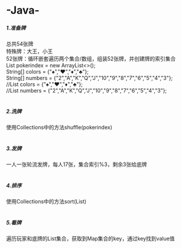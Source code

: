 # -Java-
##### 1.准备牌<br>
总共54张牌<br>
特殊牌：大王，小王<br>
52张牌：循环嵌套遍历两个集合/数组，组装52张牌，并创建牌的索引集合<br>
List<Integer> pokerindex = new ArrayList<>();<br>
String[] colors = {"♠","♥","♦","♣"};<br>
String[] numbers = {"2","A","K","Q","J","10","9","8","7","6","5","4","3"};<br>
//List<String> colors = {"♠","♥","♦","♣"};<br>
//List<String> numbers = {"2","A","K","Q","J","10","9","8","7","6","5","4","3"};<br><br>
##### 2.洗牌<br>
使用Collections中的方法shuffle(pokerindex)<br><br>
##### 3.发牌<br>
一人一张轮流发牌，每人17张，集合索引%3，剩余3张给底牌<br><br>
##### 4.排序<br>
使用Collections中的方法sort(List)<br><br>
##### 5.看牌<br>
遍历玩家和底牌的List集合，获取到Map集合的key，通过key找到value值


